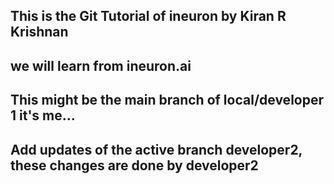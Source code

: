 ## This is the Git Tutorial of ineuron by Kiran R Krishnan
## we will learn from ineuron.ai
## This might be the main branch of local/developer 1 it's me... 
## Add updates of the active branch developer2, these changes are done by developer2
